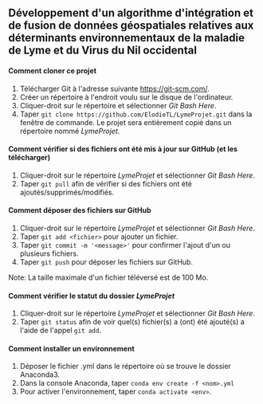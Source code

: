 ## Développement d'un algorithme d'intégration et de fusion de données géospatiales relatives aux déterminants environnementaux de la maladie de Lyme et du Virus du Nil occidental

#### Comment cloner ce projet
1. Télécharger Git à l'adresse suivante https://git-scm.com/.
2. Créer un répertoire à l'endroit voulu sur le disque de l'ordinateur.
3. Cliquer-droit sur le répertoire et sélectionner *Git Bash Here*.
4. Taper `git clone https://github.com/ElodieTL/LymeProjet.git` dans la fenêtre de commande. Le projet sera entièrement copié dans un répertoire nommé *LymeProjet*.

#### Comment vérifier si des fichiers ont été mis à jour sur GitHub (et les télécharger)
1. Cliquer-droit sur le répertoire *LymeProjet* et sélectionner *Git Bash Here*.
2. Taper `git pull` afin de vérifier si des fichiers ont été ajoutés/supprimés/modifiés.

#### Comment déposer des fichiers sur GitHub
1. Cliquer-droit sur le répertoire *LymeProjet* et sélectionner *Git Bash Here*.
2. Taper `git add <fichier>` pour ajouter un fichier.
3. Taper `git commit -m '<message>'` pour confirmer l'ajout d'un ou plusieurs fichiers.
4. Taper `git push` pour déposer les fichiers sur GitHub. 

Note: La taille maximale d'un fichier téléversé est de 100 Mo.

#### Comment vérifier le statut du dossier *LymeProjet*
1. Cliquer-droit sur le répertoire *LymeProjet* et sélectionner *Git Bash Here*.
2. Taper `git status` afin de voir quel(s) fichier(s) a (ont) été ajouté(s) a l'aide de l'appel `git add`.

#### Comment installer un environnement
1. Déposer le fichier .yml dans le répertoire où se trouve le dossier Anaconda3.
2. Dans la console Anaconda, taper `conda env create -f <nom>.yml`
3. Pour activer l'environnement, taper `conda activate <env>`.


